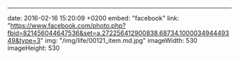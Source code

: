 ---
date: 2016-02-16 15:20:09 +0200
embed: "facebook"
link: "https://www.facebook.com/photo.php?fbid=821456044647536&set=a.272256412900838.68734.100003494449349&type=3"
img: "/img/life/00121_item.md.jpg"
imageWidth: 530
imageHeight: 530
